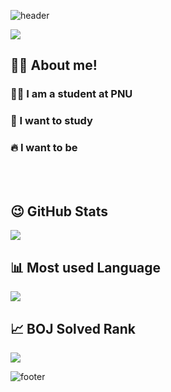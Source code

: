 ![header](https://capsule-render.vercel.app/api?type=waving&color=gradient&height=210&section=header&text=나는%20JAEIL🍳&desc=%20코딩%20해요~&fontSize=80&fontAlignY=35&descAlign=69)
<div align=left>
<img src="http://mazassumnida.wtf/api/mini/generate_badge?boj=pkpark0714"/>
</div>

## 🙋‍♂️ About me!
### 🧑‍🎓 I am a student at PNU
### 📖 I want to study 
### 🔥 I want to be 

<br/>
<br/>

<div>
  <h2>😉 GitHub Stats</h2>
  <img src="https://github-readme-stats.vercel.app/api?username=JAEIL1999&hide=contribs,prs&show_icons=true&theme=cobalt"/>
  <br/>
  <h2>📊 Most used Language</h2>
  <img src="https://github-readme-stats.vercel.app/api/top-langs/?username=JAEIL1999&layout=compact&theme=cobalt"/>
  <br/>
  <h2>📈 BOJ Solved Rank</h2>
  <img src="http://mazassumnida.wtf/api/v2/generate_badge?boj=pkpark0714"/>
</div>




![footer](https://capsule-render.vercel.app/api?type=waving&color=gradient&section=footer&desc=JAEIL1999&desccolor=black&descAlign=95&descAlignY=85&descSize=15)
<!--
**JAEIL1999/JAEIL1999** is a ✨ _special_ ✨ repository because its `README.md` (this file) appears on your GitHub profile.

Here are some ideas to get you started:

- 🔭 I’m currently working on ...
- 🌱 I’m currently learning ...
- 👯 I’m looking to collaborate on ...
- 🤔 I’m looking for help with ...
- 💬 Ask me about ...
- 📫 How to reach me: ...
- 😄 Pronouns: ...
- ⚡ Fun fact: ...
-->
